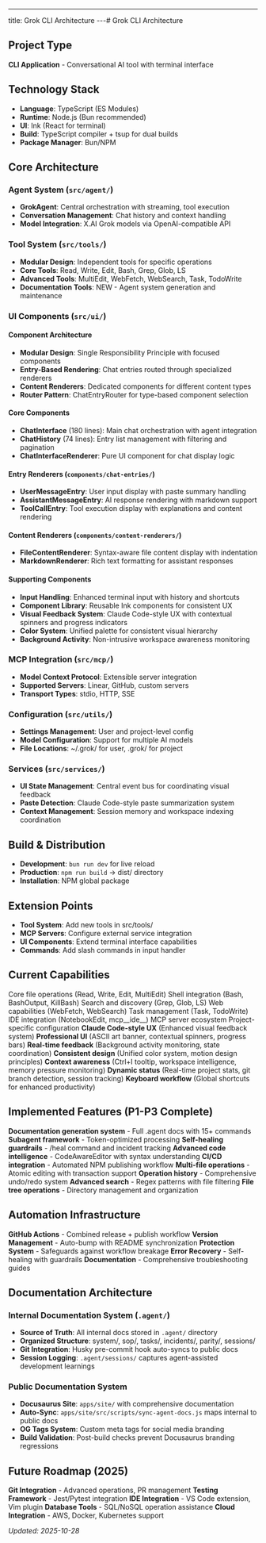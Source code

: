---
title: Grok CLI Architecture
---# Grok CLI Architecture

## Project Type
**CLI Application** - Conversational AI tool with terminal interface

## Technology Stack
- **Language**: TypeScript (ES Modules)
- **Runtime**: Node.js (Bun recommended)
- **UI**: Ink (React for terminal)
- **Build**: TypeScript compiler + tsup for dual builds
- **Package Manager**: Bun/NPM

## Core Architecture

### Agent System (`src/agent/`)
- **GrokAgent**: Central orchestration with streaming, tool execution
- **Conversation Management**: Chat history and context handling
- **Model Integration**: X.AI Grok models via OpenAI-compatible API

### Tool System (`src/tools/`)
- **Modular Design**: Independent tools for specific operations
- **Core Tools**: Read, Write, Edit, Bash, Grep, Glob, LS
- **Advanced Tools**: MultiEdit, WebFetch, WebSearch, Task, TodoWrite
- **Documentation Tools**: NEW - Agent system generation and maintenance

### UI Components (`src/ui/`)

#### Component Architecture
- **Modular Design**: Single Responsibility Principle with focused components
- **Entry-Based Rendering**: Chat entries routed through specialized renderers
- **Content Renderers**: Dedicated components for different content types
- **Router Pattern**: ChatEntryRouter for type-based component selection

#### Core Components
- **ChatInterface** (180 lines): Main chat orchestration with agent integration
- **ChatHistory** (74 lines): Entry list management with filtering and pagination
- **ChatInterfaceRenderer**: Pure UI component for chat display logic

#### Entry Renderers (`components/chat-entries/`)
- **UserMessageEntry**: User input display with paste summary handling
- **AssistantMessageEntry**: AI response rendering with markdown support
- **ToolCallEntry**: Tool execution display with explanations and content rendering

#### Content Renderers (`components/content-renderers/`)
- **FileContentRenderer**: Syntax-aware file content display with indentation
- **MarkdownRenderer**: Rich text formatting for assistant responses

#### Supporting Components
- **Input Handling**: Enhanced terminal input with history and shortcuts
- **Component Library**: Reusable Ink components for consistent UX
- **Visual Feedback System**: Claude Code-style UX with contextual spinners and progress indicators
- **Color System**: Unified palette for consistent visual hierarchy
- **Background Activity**: Non-intrusive workspace awareness monitoring

### MCP Integration (`src/mcp/`)
- **Model Context Protocol**: Extensible server integration
- **Supported Servers**: Linear, GitHub, custom servers
- **Transport Types**: stdio, HTTP, SSE

### Configuration (`src/utils/`)
- **Settings Management**: User and project-level config
- **Model Configuration**: Support for multiple AI models
- **File Locations**: ~/.grok/ for user, .grok/ for project

### Services (`src/services/`)
- **UI State Management**: Central event bus for coordinating visual feedback
- **Paste Detection**: Claude Code-style paste summarization system
- **Context Management**: Session memory and workspace indexing coordination

## Build & Distribution
- **Development**: `bun run dev` for live reload
- **Production**: `npm run build` → dist/ directory
- **Installation**: NPM global package

## Extension Points
- **Tool System**: Add new tools in src/tools/
- **MCP Servers**: Configure external service integration
- **UI Components**: Extend terminal interface capabilities
- **Commands**: Add slash commands in input handler

## Current Capabilities
Core file operations (Read, Write, Edit, MultiEdit)
Shell integration (Bash, BashOutput, KillBash)
Search and discovery (Grep, Glob, LS)
Web capabilities (WebFetch, WebSearch)
Task management (Task, TodoWrite)
IDE integration (NotebookEdit, mcp__ide__)
MCP server ecosystem
Project-specific configuration
**Claude Code-style UX** (Enhanced visual feedback system)
**Professional UI** (ASCII art banner, contextual spinners, progress bars)
**Real-time feedback** (Background activity monitoring, state coordination)
**Consistent design** (Unified color system, motion design principles)
**Context awareness** (Ctrl+I tooltip, workspace intelligence, memory pressure monitoring)
**Dynamic status** (Real-time project stats, git branch detection, session tracking)
**Keyboard workflow** (Global shortcuts for enhanced productivity)

## Implemented Features (P1-P3 Complete)
**Documentation generation system** - Full .agent docs with 15+ commands
**Subagent framework** - Token-optimized processing
**Self-healing guardrails** - /heal command and incident tracking
**Advanced code intelligence** - CodeAwareEditor with syntax understanding
**CI/CD integration** - Automated NPM publishing workflow
**Multi-file operations** - Atomic editing with transaction support
**Operation history** - Comprehensive undo/redo system
**Advanced search** - Regex patterns with file filtering
**File tree operations** - Directory management and organization

## Automation Infrastructure
**GitHub Actions** - Combined release + publish workflow
**Version Management** - Auto-bump with README synchronization
**Protection System** - Safeguards against workflow breakage
**Error Recovery** - Self-healing with guardrails
**Documentation** - Comprehensive troubleshooting guides

## Documentation Architecture

### Internal Documentation System (`.agent/`)
- **Source of Truth**: All internal docs stored in `.agent/` directory
- **Organized Structure**: system/, sop/, tasks/, incidents/, parity/, sessions/
- **Git Integration**: Husky pre-commit hook auto-syncs to public docs
- **Session Logging**: `.agent/sessions/` captures agent-assisted development learnings

### Public Documentation System
- **Docusaurus Site**: `apps/site/` with comprehensive documentation
- **Auto-Sync**: `apps/site/src/scripts/sync-agent-docs.js` maps internal to public docs
- **OG Tags System**: Custom meta tags for social media branding
- **Build Validation**: Post-build checks prevent Docusaurus branding regressions

## Future Roadmap (2025)
**Git Integration** - Advanced operations, PR management
**Testing Framework** - Jest/Pytest integration
**IDE Integration** - VS Code extension, Vim plugin
**Database Tools** - SQL/NoSQL operation assistance
**Cloud Integration** - AWS, Docker, Kubernetes support

*Updated: 2025-10-28*